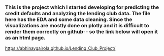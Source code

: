 ### This is the project which I started developing for predicting the credit defaults and analyzing the lending club data. The file here has the EDA and some data cleaning. Since the visualizations are mostly done on plotly and it is difficult to render them correctly on github-- so the link below will open it as an html page.
https://abhinavgairola.github.io/Lending_Club_Project/
